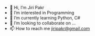 - 👋 Hi, I’m Jiri Pakr
- 👀 I’m interested in Programming
- 🌱 I’m currently learning Python, C#
- 💞️ I’m looking to collaborate on ...
- 📫 How to reach me jiripakr@gmail.com
